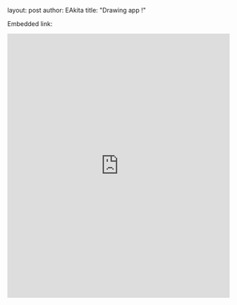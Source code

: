 layout: post
author: EAkita
title: "Drawing app !"

Embedded link:

<iframe src="https://trinket.io/embed/python/fe1aedae83" width="100%" height="600" frameborder="0" marginwidth="0" marginheight="0" allowfullscreen></iframe>

